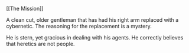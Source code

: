 [[The Mission]]

A clean cut, older gentleman that has had his right arm replaced with a cybernetic. The reasoning for the replacement is a mystery.

He is stern, yet gracious in dealing with his agents. He correctly believes that heretics are not people.